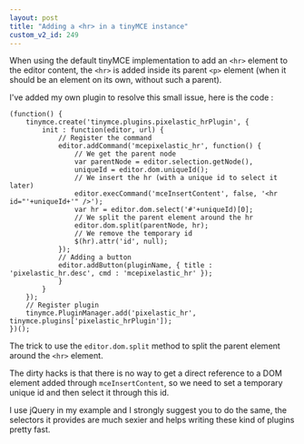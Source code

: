 ```yaml
---
layout: post
title: "Adding a <hr> in a tinyMCE instance"
custom_v2_id: 249
---
```


When using the default tinyMCE implementation to add an `<hr>` element to the
editor content, the `<hr>` is added inside its parent `<p>` element (when it
should be an element on its own, without such a parent).

I've added my own plugin to resolve this small issue, here is the code :

    
    (function() {  
    	tinymce.create('tinymce.plugins.pixelastic_hrPlugin', {  
    		init : function(editor, url) {  
    			// Register the command  
    			editor.addCommand('mcepixelastic_hr', function() {  
    				// We get the parent node  
    				var parentNode = editor.selection.getNode(),  
    				uniqueId = editor.dom.uniqueId();  
    				// We insert the hr (with a unique id to select it later)  
    				editor.execCommand('mceInsertContent', false, '<hr id="'+uniqueId+'" />');  
    				var hr = editor.dom.select('#'+uniqueId)[0];  
    				// We split the parent element around the hr  
    				editor.dom.split(parentNode, hr);  
    				// We remove the temporary id  
    				$(hr).attr('id', null);  
    			});  
    			// Adding a button  
    			editor.addButton(pluginName, { title : 'pixelastic_hr.desc', cmd : 'mcepixelastic_hr' });  
    			}  
    		}  
    	});  
    	// Register plugin  
    	tinymce.PluginManager.add('pixelastic_hr', tinymce.plugins['pixelastic_hrPlugin']);  
    })();

The trick to use the `editor.dom.split` method to split the parent element
around the `<hr>` element.

The dirty hacks is that there is no way to get a direct reference to a DOM
element added through `mceInsertContent`, so we need to set a temporary unique
id and then select it through this id.

I use jQuery in my example and I strongly suggest you to do the same, the
selectors it provides are much sexier and helps writing these kind of plugins
pretty fast.

